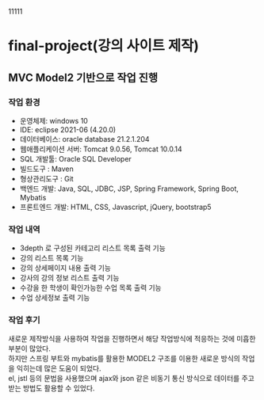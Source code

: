 11111
# final-project(강의 사이트 제작)

## MVC Model2 기반으로 작업 진행
### 작업 환경
- 운영체제: windows 10
- IDE: eclipse 2021-06 (4.20.0)
- 데이터베이스: oracle database 21.2.1.204
- 웹애플리케이션 서버: Tomcat 9.0.56, Tomcat 10.0.14
- SQL 개발툴: Oracle SQL Developer
- 빌드도구 : Maven
- 형상관리도구 : Git
- 백엔드 개발: Java, SQL, JDBC, JSP, Spring Framework, Spring Boot, Mybatis
- 프론트엔드 개발: HTML, CSS, Javascript, jQuery, bootstrap5

### 작업 내역
- 3depth 로 구성된 카테고리 리스트 목록 출력 기능
- 강의 리스트 목록 기능
- 강의 상세페이지 내용 출력 기능
- 강사의 강의 정보 리스트 출력 기능
- 수강을 한 학생이 확인가능한 수업 목록 출력 기능
- 수업 상세정보 출력 기능

### 작업 후기
새로운 제작방식을 사용하여 작업을 진행하면서 해당 작업방식에 적응하는 것에 미흡한 부분이 많았다.<br>
하지만 스프링 부트와 mybatis를 활용한 MODEL2 구조를 이용한 새로운 방식의 작업을 익히는데 많은 도움이 되었다.<br>
el, jstl 등의 문법을 사용했으며 ajax와 json 같은 비동기 통신 방식으로 데이터를 주고받는 방법도 활용할 수 있었다.
